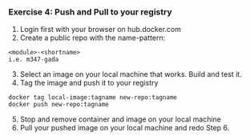 ### Exercise 4: Push and Pull to your registry 
1. Login first with your browser on hub.docker.com 
2. Create a public repo with the name-pattern: 
```
<module>-<shortname> 
i.e. m347-gada 
```
3. Select an image on your local machine that works. Build and test it.
4. Tag the image and push it to your registry
```
docker tag local-image:tagname new-repo:tagname
docker push new-repo:tagname
```
5. Stop and remove container and image on your local machine
6. Pull your pushed image on your local machine and redo Step 6.
